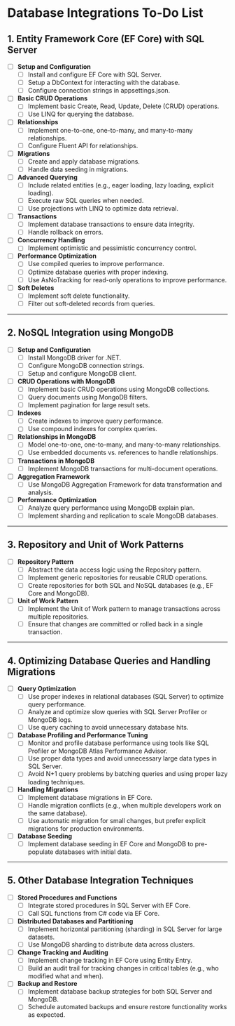# Database Integrations To-Do List

## 1. **Entity Framework Core (EF Core) with SQL Server**

- [ ] **Setup and Configuration**
  - [ ] Install and configure EF Core with SQL Server.
  - [ ] Setup a DbContext for interacting with the database.
  - [ ] Configure connection strings in appsettings.json.
  
- [ ] **Basic CRUD Operations**
  - [ ] Implement basic Create, Read, Update, Delete (CRUD) operations.
  - [ ] Use LINQ for querying the database.
  
- [ ] **Relationships**
  - [ ] Implement one-to-one, one-to-many, and many-to-many relationships.
  - [ ] Configure Fluent API for relationships.
  
- [ ] **Migrations**
  - [ ] Create and apply database migrations.
  - [ ] Handle data seeding in migrations.
  
- [ ] **Advanced Querying**
  - [ ] Include related entities (e.g., eager loading, lazy loading, explicit loading).
  - [ ] Execute raw SQL queries when needed.
  - [ ] Use projections with LINQ to optimize data retrieval.
  
- [ ] **Transactions**
  - [ ] Implement database transactions to ensure data integrity.
  - [ ] Handle rollback on errors.
  
- [ ] **Concurrency Handling**
  - [ ] Implement optimistic and pessimistic concurrency control.
  
- [ ] **Performance Optimization**
  - [ ] Use compiled queries to improve performance.
  - [ ] Optimize database queries with proper indexing.
  - [ ] Use AsNoTracking for read-only operations to improve performance.

- [ ] **Soft Deletes**
  - [ ] Implement soft delete functionality.
  - [ ] Filter out soft-deleted records from queries.

---

## 2. **NoSQL Integration using MongoDB**

- [ ] **Setup and Configuration**
  - [ ] Install MongoDB driver for .NET.
  - [ ] Configure MongoDB connection strings.
  - [ ] Setup and configure MongoDB client.
  
- [ ] **CRUD Operations with MongoDB**
  - [ ] Implement basic CRUD operations using MongoDB collections.
  - [ ] Query documents using MongoDB filters.
  - [ ] Implement pagination for large result sets.

- [ ] **Indexes**
  - [ ] Create indexes to improve query performance.
  - [ ] Use compound indexes for complex queries.
  
- [ ] **Relationships in MongoDB**
  - [ ] Model one-to-one, one-to-many, and many-to-many relationships.
  - [ ] Use embedded documents vs. references to handle relationships.
  
- [ ] **Transactions in MongoDB**
  - [ ] Implement MongoDB transactions for multi-document operations.
  
- [ ] **Aggregation Framework**
  - [ ] Use MongoDB Aggregation Framework for data transformation and analysis.

- [ ] **Performance Optimization**
  - [ ] Analyze query performance using MongoDB explain plan.
  - [ ] Implement sharding and replication to scale MongoDB databases.

---

## 3. **Repository and Unit of Work Patterns**

- [ ] **Repository Pattern**
  - [ ] Abstract the data access logic using the Repository pattern.
  - [ ] Implement generic repositories for reusable CRUD operations.
  - [ ] Create repositories for both SQL and NoSQL databases (e.g., EF Core and MongoDB).
  
- [ ] **Unit of Work Pattern**
  - [ ] Implement the Unit of Work pattern to manage transactions across multiple repositories.
  - [ ] Ensure that changes are committed or rolled back in a single transaction.

---

## 4. **Optimizing Database Queries and Handling Migrations**

- [ ] **Query Optimization**
  - [ ] Use proper indexes in relational databases (SQL Server) to optimize query performance.
  - [ ] Analyze and optimize slow queries with SQL Server Profiler or MongoDB logs.
  - [ ] Use query caching to avoid unnecessary database hits.
  
- [ ] **Database Profiling and Performance Tuning**
  - [ ] Monitor and profile database performance using tools like SQL Profiler or MongoDB Atlas Performance Advisor.
  - [ ] Use proper data types and avoid unnecessary large data types in SQL Server.
  - [ ] Avoid N+1 query problems by batching queries and using proper lazy loading techniques.
  
- [ ] **Handling Migrations**
  - [ ] Implement database migrations in EF Core.
  - [ ] Handle migration conflicts (e.g., when multiple developers work on the same database).
  - [ ] Use automatic migration for small changes, but prefer explicit migrations for production environments.

- [ ] **Database Seeding**
  - [ ] Implement database seeding in EF Core and MongoDB to pre-populate databases with initial data.

---

## 5. **Other Database Integration Techniques**

- [ ] **Stored Procedures and Functions**
  - [ ] Integrate stored procedures in SQL Server with EF Core.
  - [ ] Call SQL functions from C# code via EF Core.

- [ ] **Distributed Databases and Partitioning**
  - [ ] Implement horizontal partitioning (sharding) in SQL Server for large datasets.
  - [ ] Use MongoDB sharding to distribute data across clusters.

- [ ] **Change Tracking and Auditing**
  - [ ] Implement change tracking in EF Core using Entity Entry.
  - [ ] Build an audit trail for tracking changes in critical tables (e.g., who modified what and when).

- [ ] **Backup and Restore**
  - [ ] Implement database backup strategies for both SQL Server and MongoDB.
  - [ ] Schedule automated backups and ensure restore functionality works as expected.
